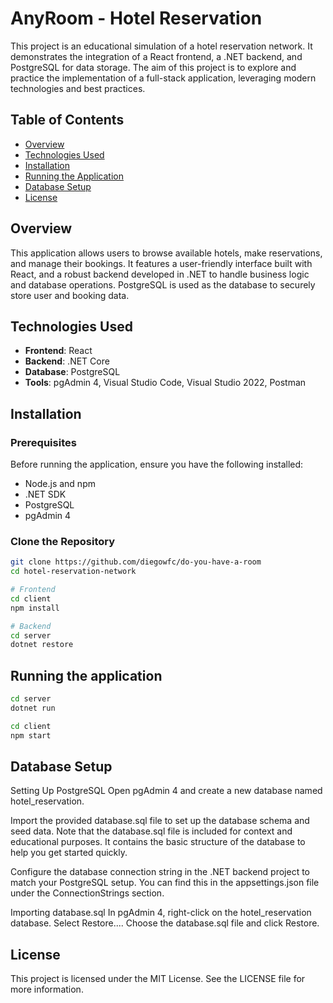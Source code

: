 # AnyRoom - Hotel Reservation

This project is an educational simulation of a hotel reservation network. It demonstrates the integration of a React frontend, a .NET backend, and PostgreSQL for data storage. The aim of this project is to explore and practice the implementation of a full-stack application, leveraging modern technologies and best practices.

## Table of Contents

- [Overview](#overview)
- [Technologies Used](#technologies-used)
- [Installation](#installation)
- [Running the Application](#running-the-application)
- [Database Setup](#database-setup)
- [License](#license)

## Overview

This application allows users to browse available hotels, make reservations, and manage their bookings. It features a user-friendly interface built with React, and a robust backend developed in .NET to handle business logic and database operations. PostgreSQL is used as the database to securely store user and booking data.

## Technologies Used

- **Frontend**: React
- **Backend**: .NET Core
- **Database**: PostgreSQL
- **Tools**: pgAdmin 4, Visual Studio Code, Visual Studio 2022, Postman

## Installation

### Prerequisites

Before running the application, ensure you have the following installed:

- Node.js and npm
- .NET SDK
- PostgreSQL
- pgAdmin 4

### Clone the Repository

```bash
git clone https://github.com/diegowfc/do-you-have-a-room
cd hotel-reservation-network

# Frontend
cd client
npm install

# Backend
cd server
dotnet restore

 ```

## Running the application
```bash
cd server
dotnet run

cd client
npm start

```
## Database Setup
Setting Up PostgreSQL
Open pgAdmin 4 and create a new database named hotel_reservation.

Import the provided database.sql file to set up the database schema and seed data. Note that the database.sql file is included for context and educational purposes. It contains the basic structure of the database to help you get started quickly.

Configure the database connection string in the .NET backend project to match your PostgreSQL setup. You can find this in the appsettings.json file under the ConnectionStrings section.

Importing database.sql
In pgAdmin 4, right-click on the hotel_reservation database.
Select Restore....
Choose the database.sql file and click Restore.

## License
This project is licensed under the MIT License. See the LICENSE file for more information.
